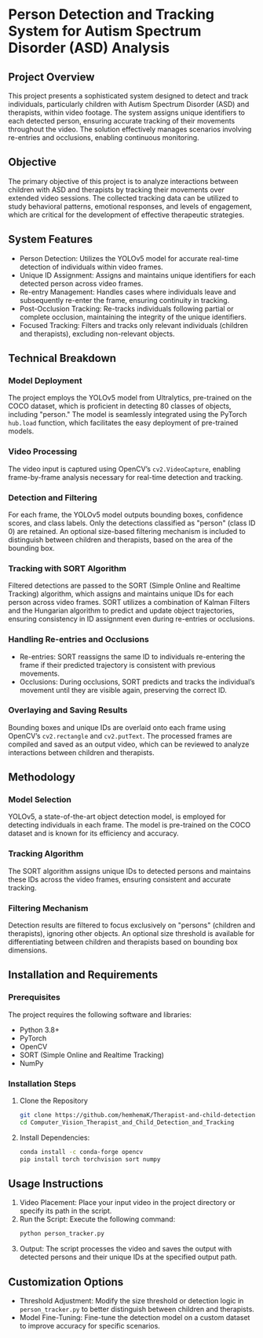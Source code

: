# Person Detection and Tracking System for Autism Spectrum Disorder (ASD) Analysis

## Project Overview
This project presents a sophisticated system designed to detect and track individuals, particularly children with Autism Spectrum Disorder (ASD) and therapists, within video footage. The system assigns unique identifiers to each detected person, ensuring accurate tracking of their movements throughout the video. The solution effectively manages scenarios involving re-entries and occlusions, enabling continuous monitoring.

## Objective
The primary objective of this project is to analyze interactions between children with ASD and therapists by tracking their movements over extended video sessions. The collected tracking data can be utilized to study behavioral patterns, emotional responses, and levels of engagement, which are critical for the development of effective therapeutic strategies.

## System Features
- Person Detection: Utilizes the YOLOv5 model for accurate real-time detection of individuals within video frames.
- Unique ID Assignment: Assigns and maintains unique identifiers for each detected person across video frames.
- Re-entry Management: Handles cases where individuals leave and subsequently re-enter the frame, ensuring continuity in tracking.
- Post-Occlusion Tracking: Re-tracks individuals following partial or complete occlusion, maintaining the integrity of the unique identifiers.
- Focused Tracking: Filters and tracks only relevant individuals (children and therapists), excluding non-relevant objects.

## Technical Breakdown

### Model Deployment
The project employs the YOLOv5 model from Ultralytics, pre-trained on the COCO dataset, which is proficient in detecting 80 classes of objects, including "person." The model is seamlessly integrated using the PyTorch `hub.load` function, which facilitates the easy deployment of pre-trained models.

### Video Processing
The video input is captured using OpenCV’s `cv2.VideoCapture`, enabling frame-by-frame analysis necessary for real-time detection and tracking.

### Detection and Filtering
For each frame, the YOLOv5 model outputs bounding boxes, confidence scores, and class labels. Only the detections classified as "person" (class ID 0) are retained. An optional size-based filtering mechanism is included to distinguish between children and therapists, based on the area of the bounding box.

### Tracking with SORT Algorithm
Filtered detections are passed to the SORT (Simple Online and Realtime Tracking) algorithm, which assigns and maintains unique IDs for each person across video frames. SORT utilizes a combination of Kalman Filters and the Hungarian algorithm to predict and update object trajectories, ensuring consistency in ID assignment even during re-entries or occlusions.

### Handling Re-entries and Occlusions
- Re-entries: SORT reassigns the same ID to individuals re-entering the frame if their predicted trajectory is consistent with previous movements.
- Occlusions: During occlusions, SORT predicts and tracks the individual’s movement until they are visible again, preserving the correct ID.

### Overlaying and Saving Results
Bounding boxes and unique IDs are overlaid onto each frame using OpenCV’s `cv2.rectangle` and `cv2.putText`. The processed frames are compiled and saved as an output video, which can be reviewed to analyze interactions between children and therapists.

## Methodology

### Model Selection
YOLOv5, a state-of-the-art object detection model, is employed for detecting individuals in each frame. The model is pre-trained on the COCO dataset and is known for its efficiency and accuracy.

### Tracking Algorithm
The SORT algorithm assigns unique IDs to detected persons and maintains these IDs across the video frames, ensuring consistent and accurate tracking.

### Filtering Mechanism
Detection results are filtered to focus exclusively on "persons" (children and therapists), ignoring other objects. An optional size threshold is available for differentiating between children and therapists based on bounding box dimensions.

## Installation and Requirements
### Prerequisites
The project requires the following software and libraries:
- Python 3.8+
- PyTorch
- OpenCV
- SORT (Simple Online and Realtime Tracking)
- NumPy

### Installation Steps
1. Clone the Repository
   ```bash
   git clone https://github.com/hemhemaK/Therapist-and-child-detection-/tree/main
   cd Computer_Vision_Therapist_and_Child_Detection_and_Tracking
   ```
2. Install Dependencies:
   ```bash
   conda install -c conda-forge opencv
   pip install torch torchvision sort numpy
   ```

## Usage Instructions
1. Video Placement: Place your input video in the project directory or specify its path in the script.
2. Run the Script: Execute the following command:
   ```bash
   python person_tracker.py
   ```
3. Output: The script processes the video and saves the output with detected persons and their unique IDs at the specified output path.

## Customization Options
- Threshold Adjustment: Modify the size threshold or detection logic in `person_tracker.py` to better distinguish between children and therapists.
- Model Fine-Tuning: Fine-tune the detection model on a custom dataset to improve accuracy for specific scenarios.


